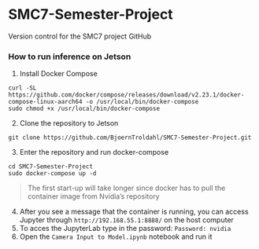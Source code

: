 # SMC7-Semester-Project
Version control for the SMC7 project
GitHub


### How to run inference on Jetson
1. Install Docker Compose
```
curl -SL https://github.com/docker/compose/releases/download/v2.23.1/docker-compose-linux-aarch64 -o /usr/local/bin/docker-compose
sudo chmod +x /usr/local/bin/docker-compose
```
2. Clone the repository to Jetson  
```
git clone https://github.com/BjoernTroldahl/SMC7-Semester-Project.git
```
3. Enter the repository and run docker-compose  
```
cd SMC7-Semester-Project  
sudo docker-compose up -d
```
> The first start-up will take longer since docker has to pull the container image from Nvidia’s repository

4. After you see a message that the container is running, you can access Jupyter through `http://192.168.55.1:8888/` on the host computer   
5. To acces the JupyterLab type in the password: `Password: nvidia`  
6. Open the `Camera Input to Model.ipynb` notebook and run it
